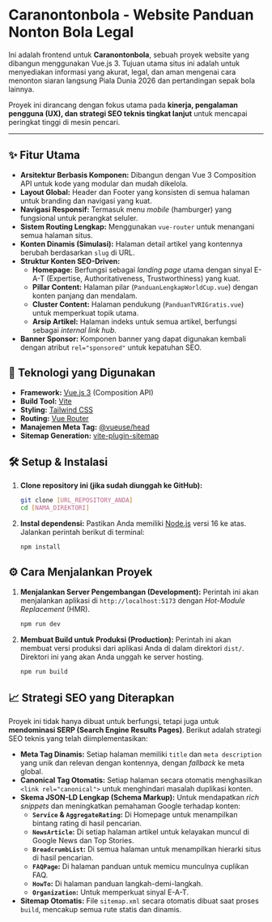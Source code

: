 # Caranontonbola - Website Panduan Nonton Bola Legal

Ini adalah frontend untuk **Caranontonbola**, sebuah proyek website yang dibangun menggunakan Vue.js 3. Tujuan utama situs ini adalah untuk menyediakan informasi yang akurat, legal, dan aman mengenai cara menonton siaran langsung Piala Dunia 2026 dan pertandingan sepak bola lainnya. 

Proyek ini dirancang dengan fokus utama pada **kinerja, pengalaman pengguna (UX), dan strategi SEO teknis tingkat lanjut** untuk mencapai peringkat tinggi di mesin pencari.

---

## ✨ Fitur Utama

- **Arsitektur Berbasis Komponen:** Dibangun dengan Vue 3 Composition API untuk kode yang modular dan mudah dikelola.
- **Layout Global:** Header dan Footer yang konsisten di semua halaman untuk branding dan navigasi yang kuat.
- **Navigasi Responsif:** Termasuk menu *mobile* (hamburger) yang fungsional untuk perangkat seluler.
- **Sistem Routing Lengkap:** Menggunakan `vue-router` untuk menangani semua halaman situs.
- **Konten Dinamis (Simulasi):** Halaman detail artikel yang kontennya berubah berdasarkan `slug` di URL.
- **Struktur Konten SEO-Driven:**
  - **Homepage:** Berfungsi sebagai *landing page* utama dengan sinyal E-A-T (Expertise, Authoritativeness, Trustworthiness) yang kuat.
  - **Pillar Content:** Halaman pilar (`PanduanLengkapWorldCup.vue`) dengan konten panjang dan mendalam.
  - **Cluster Content:** Halaman pendukung (`PanduanTVRIGratis.vue`) untuk memperkuat topik utama.
  - **Arsip Artikel:** Halaman indeks untuk semua artikel, berfungsi sebagai *internal link hub*.
- **Banner Sponsor:** Komponen banner yang dapat digunakan kembali dengan atribut `rel="sponsored"` untuk kepatuhan SEO.

## 🚀 Teknologi yang Digunakan

- **Framework:** [Vue.js 3](https://vuejs.org/) (Composition API)
- **Build Tool:** [Vite](https://vitejs.dev/)
- **Styling:** [Tailwind CSS](https://tailwindcss.com/)
- **Routing:** [Vue Router](https://router.vuejs.org/)
- **Manajemen Meta Tag:** [@vueuse/head](https://vueuse.org/core/usehead/)
- **Sitemap Generation:** [vite-plugin-sitemap](https://github.com/jbaubree/vite-plugin-sitemap)

## 🛠️ Setup & Instalasi

1.  **Clone repository ini (jika sudah diunggah ke GitHub):**
    ```bash
    git clone [URL_REPOSITORY_ANDA]
    cd [NAMA_DIREKTORI]
    ```

2.  **Instal dependensi:**
    Pastikan Anda memiliki [Node.js](https://nodejs.org/) versi 16 ke atas. Jalankan perintah berikut di terminal:
    ```bash
    npm install
    ```

## ⚙️ Cara Menjalankan Proyek

1.  **Menjalankan Server Pengembangan (Development):**
    Perintah ini akan menjalankan aplikasi di `http://localhost:5173` dengan *Hot-Module Replacement* (HMR).
    ```bash
    npm run dev
    ```

2.  **Membuat Build untuk Produksi (Production):**
    Perintah ini akan membuat versi produksi dari aplikasi Anda di dalam direktori `dist/`. Direktori ini yang akan Anda unggah ke server hosting.
    ```bash
    npm run build
    ```

## 📈 Strategi SEO yang Diterapkan

Proyek ini tidak hanya dibuat untuk berfungsi, tetapi juga untuk **mendominasi SERP (Search Engine Results Pages)**. Berikut adalah strategi SEO teknis yang telah diimplementasikan:

- **Meta Tag Dinamis:** Setiap halaman memiliki `title` dan `meta description` yang unik dan relevan dengan kontennya, dengan *fallback* ke meta global.
- **Canonical Tag Otomatis:** Setiap halaman secara otomatis menghasilkan `<link rel="canonical">` untuk menghindari masalah duplikasi konten.
- **Skema JSON-LD Lengkap (Schema Markup):** Untuk mendapatkan *rich snippets* dan meningkatkan pemahaman Google terhadap konten:
  - **`Service` & `AggregateRating`:** Di Homepage untuk menampilkan bintang rating di hasil pencarian.
  - **`NewsArticle`:** Di setiap halaman artikel untuk kelayakan muncul di Google News dan Top Stories.
  - **`BreadcrumbList`:** Di semua halaman untuk menampilkan hierarki situs di hasil pencarian.
  - **`FAQPage`:** Di halaman panduan untuk memicu munculnya cuplikan FAQ.
  - **`HowTo`:** Di halaman panduan langkah-demi-langkah.
  - **`Organization`:** Untuk memperkuat sinyal E-A-T.
- **Sitemap Otomatis:** File `sitemap.xml` secara otomatis dibuat saat proses `build`, mencakup semua rute statis dan dinamis.
